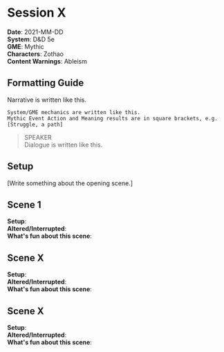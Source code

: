 # Session X

**Date**: 2021-MM-DD  
**System**: D&D 5e  
**GME**: Mythic  
**Characters**: Zothao  
**Content Warnings**: Ableism  

## Formatting Guide

Narrative is written like this.

    System/GME mechanics are written like this.  
    Mythic Event Action and Meaning results are in square brackets, e.g. [Struggle, a path]

> SPEAKER  
> Dialogue is written like this.  

## Setup

[Write something about the opening scene.]






## Scene 1
**Setup**:  
**Altered/Interrupted**:  
**What's fun about this scene**:  






## Scene X
**Setup**:  
**Altered/Interrupted**:  
**What's fun about this scene**:  






## Scene X
**Setup**:  
**Altered/Interrupted**:  
**What's fun about this scene**:  
